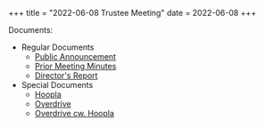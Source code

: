 +++
title = "2022-06-08 Trustee Meeting"
date = 2022-06-08
+++

Documents:

<ul>
<li>Regular Documents
<ul>
<li><a href="../../meeting_announce/20220608.pdf">Public Announcement</a></li>
<li><a href="../../minutes/20220504.docx">Prior Meeting Minutes</a></li>
<li><a href="../../directors/202206.docx">Director's Report</a></li>
</ul>
</li>
<li>Special Documents
<ul>
<li><a href="../Hoopla.pdf">Hoopla</a></li>
<li><a href="../Overdrive.pdf">Overdrive</a></li>
<li><a href="../Overdrive_and_Hoopla.docx">Overdrive cw. Hoopla</a></li>
</ul>
</li>
</ul>
